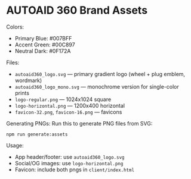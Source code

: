 # AUTOAID 360 Brand Assets

Colors:
- Primary Blue: #007BFF
- Accent Green: #00C897
- Neutral Dark: #0F172A

Files:
- `autoaid360_logo.svg` — primary gradient logo (wheel + plug emblem, wordmark)
- `autoaid360_logo_mono.svg` — monochrome version for single-color prints
- `logo-regular.png` — 1024x1024 square
- `logo-horizontal.png` — 1200x400 horizontal
- `favicon-32.png`, `favicon-16.png` — favicons

Generating PNGs:
Run this to generate PNG files from SVG:
```
npm run generate:assets
```

Usage:
- App header/footer: use `autoaid360_logo.svg`
- Social/OG images: use `logo-horizontal.png`
- Favicon: include both pngs in `client/index.html`


